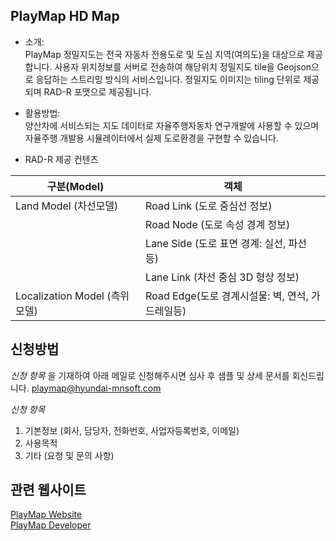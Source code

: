 ## PlayMap HD Map

- 소개:  
PlayMap 정밀지도는 전국 자동차 전용도로 및 도심 지역(여의도)을 대상으로 제공합니다. 
사용자 위치정보를 서버로 전송하여 해당위치 정밀지도 tile을 Geojson으로 응답하는 스트리밍 방식의 서비스입니다.
정밀지도 이미지는 tiling 단위로 제공되며 RAD-R 포맷으로 제공됩니다.

- 활용방법:  
양산차에 서비스되는 지도 데이터로 자율주행자동차 연구개발에 사용할 수 있으며 자율주행 개발용 시뮬레이터에서 실제 도로환경을 구현할 수 있습니다.

- RAD-R 제공 컨텐츠

|**구분(Model)**|**객체**|
|------|---|
|Land Model (차선모델) |Road Link (도로 중심선 정보)|
| |Road Node (도로 속성 경계 정보)|
| |Lane Side (도로 표면 경계: 실선, 파선 등)|
| |Lane Link (차선 중심 3D 형상 정보)|
|Localization Model (측위 모델)|Road Edge(도로 경계시설물: 벽, 연석, 가드레일등)|

## 신청방법

*신청 항목* 을 기재하여 아래 메일로 신청해주시면 심사 후 샘플 및 상세 문서를 회신드립니다.
playmap@hyundai-mnsoft.com

*신청 항목*
1. 기본정보 (회사, 담당자, 전화번호, 사업자등록번호, 이메일)
2. 사용목적
3. 기타 (요청 및 문의 사항)

## 관련 웹사이트

[PlayMap Website](https://playmap.hyundai-mnsoft.com/)  
[PlayMap Developer](https://developers.hyundai-mnsoft.com/)


